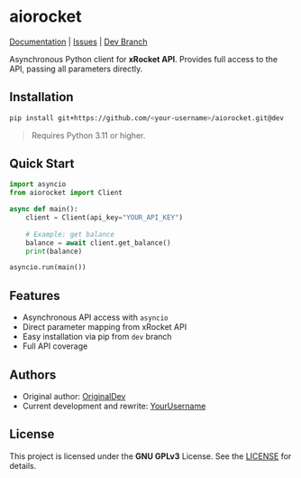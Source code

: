 # aiorocket

[Documentation](https://github.com/<your-username>/aiorocket/wiki) | [Issues](https://github.com/<your-username>/aiorocket/issues) | [Dev Branch](https://github.com/<your-username>/aiorocket/tree/dev)

Asynchronous Python client for **xRocket API**. Provides full access to the API, passing all parameters directly.

## Installation

```bash
pip install git+https://github.com/<your-username>/aiorocket.git@dev
````

> Requires Python 3.11 or higher.

## Quick Start

```python
import asyncio
from aiorocket import Client

async def main():
    client = Client(api_key="YOUR_API_KEY")
    
    # Example: get balance
    balance = await client.get_balance()
    print(balance)

asyncio.run(main())
```

## Features

* Asynchronous API access with `asyncio`
* Direct parameter mapping from xRocket API
* Easy installation via pip from `dev` branch
* Full API coverage

## Authors

* Original author: [OriginalDev](https://github.com/originaldev)
* Current development and rewrite: [YourUsername](https://github.com/<your-username>)

## License

This project is licensed under the **GNU GPLv3** License.
See the [LICENSE](https://www.gnu.org/licenses/gpl-3.0.en.html) for details.


